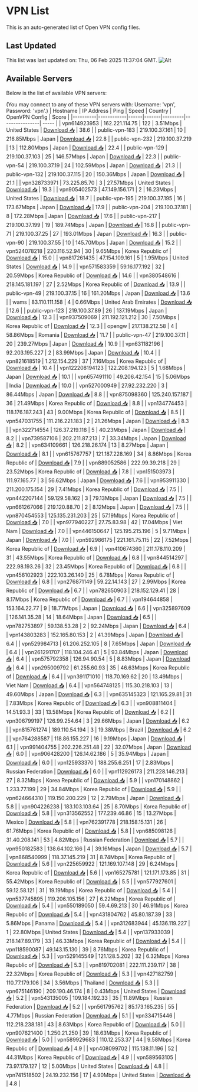 # VPN List

This is an auto-generated list of Open VPN config files.

## Last Updated

This list was last updated on: Thu, 06 Feb 2025 11:37:04 GMT.
![Alt](https://repobeats.axiom.co/api/embed/186b98318ef1479477931607c1ad7d823f12451f.svg "Repobeats analytics image")

## Available Servers

Below is the list of available VPN servers:

(You may connect to any of these VPN servers with: Username: 'vpn', Password: 'vpn'.)
| Hostname | IP Address | Ping | Speed | Country | OpenVPN Config | Score |
|----------|------------|------|-------|---------|----------------| ----- |
| vpn614923953 | 162.221.114.75 | 122 | 3.51Mbps | United States | [Download 📥](./configs/server_0_US.ovpn) | 38.6 |
| public-vpn-183 | 219.100.37.161 | 10 | 216.85Mbps | Japan | [Download 📥](./configs/server_1_JP.ovpn) | 22.8 |
| public-vpn-232 | 219.100.37.219 | 13 | 112.80Mbps | Japan | [Download 📥](./configs/server_2_JP.ovpn) | 22.4 |
| public-vpn-129 | 219.100.37.103 | 25 | 146.57Mbps | Japan | [Download 📥](./configs/server_3_JP.ovpn) | 22.3 |
| public-vpn-54 | 219.100.37.19 | 24 | 102.59Mbps | Japan | [Download 📥](./configs/server_4_JP.ovpn) | 21.3 |
| public-vpn-132 | 219.100.37.115 | 20 | 150.36Mbps | Japan | [Download 📥](./configs/server_5_JP.ovpn) | 21.1 |
| vpn328733971 | 73.225.85.70 | 3 | 27.57Mbps | United States | [Download 📥](./configs/server_6_US.ovpn) | 19.3 |
| vpn905402573 | 47.149.156.171 | 2 | 16.23Mbps | United States | [Download 📥](./configs/server_7_US.ovpn) | 18.7 |
| public-vpn-195 | 219.100.37.195 | 16 | 173.67Mbps | Japan | [Download 📥](./configs/server_8_JP.ovpn) | 17.9 |
| public-vpn-204 | 219.100.37.181 | 8 | 172.28Mbps | Japan | [Download 📥](./configs/server_9_JP.ovpn) | 17.6 |
| public-vpn-217 | 219.100.37.199 | 19 | 189.74Mbps | Japan | [Download 📥](./configs/server_10_JP.ovpn) | 16.8 |
| public-vpn-71 | 219.100.37.25 | 27 | 193.01Mbps | Japan | [Download 📥](./configs/server_11_JP.ovpn) | 16.3 |
| public-vpn-90 | 219.100.37.55 | 10 | 145.70Mbps | Japan | [Download 📥](./configs/server_12_JP.ovpn) | 15.2 |
| vpn524078218 | 220.116.52.94 | 30 | 9.65Mbps | Korea Republic of | [Download 📥](./configs/server_13_KR.ovpn) | 15.0 |
| vpn817261435 | 47.154.109.161 | 5 | 1.95Mbps | United States | [Download 📥](./configs/server_14_US.ovpn) | 14.9 |
| vpn571583359 | 59.16.177.192 | 32 | 20.59Mbps | Korea Republic of | [Download 📥](./configs/server_15_KR.ovpn) | 14.6 |
| vpn380548616 | 218.145.181.197 | 27 | 2.52Mbps | Korea Republic of | [Download 📥](./configs/server_16_KR.ovpn) | 13.9 |
| public-vpn-49 | 219.100.37.15 | 16 | 161.20Mbps | Japan | [Download 📥](./configs/server_17_JP.ovpn) | 13.6 |
| wams | 83.110.111.158 | 4 | 0.66Mbps | United Arab Emirates | [Download 📥](./configs/server_18_AE.ovpn) | 12.6 |
| public-vpn-123 | 219.100.37.89 | 26 | 137.19Mbps | Japan | [Download 📥](./configs/server_19_JP.ovpn) | 12.3 |
| vpn937509069 | 211.192.121.212 | 30 | 7.50Mbps | Korea Republic of | [Download 📥](./configs/server_20_KR.ovpn) | 12.3 |
| opengw | 217.138.212.58 | 4 | 58.86Mbps | Romania | [Download 📥](./configs/server_21_RO.ovpn) | 11.7 |
| public-vpn-47 | 219.100.37.11 | 20 | 239.27Mbps | Japan | [Download 📥](./configs/server_22_JP.ovpn) | 10.9 |
| vpn631182196 | 92.203.195.227 | 2 | 83.99Mbps | Japan | [Download 📥](./configs/server_23_JP.ovpn) | 10.4 |
| vpn821618519 | 1.212.154.229 | 37 | 7.16Mbps | Korea Republic of | [Download 📥](./configs/server_24_KR.ovpn) | 10.4 |
| vpn122208194123 | 122.208.194.123 | 5 | 1.68Mbps | Japan | [Download 📥](./configs/server_25_JP.ovpn) | 10.1 |
| vpn657491110 | 49.206.42.154 | 15 | 5.06Mbps | India | [Download 📥](./configs/server_26_IN.ovpn) | 10.0 |
| vpn527000949 | 27.92.232.220 | 3 | 86.44Mbps | Japan | [Download 📥](./configs/server_27_JP.ovpn) | 8.8 |
| vpn875098360 | 125.240.157.187 | 36 | 21.49Mbps | Korea Republic of | [Download 📥](./configs/server_28_KR.ovpn) | 8.8 |
| vpn134774453 | 118.176.187.243 | 43 | 9.00Mbps | Korea Republic of | [Download 📥](./configs/server_29_KR.ovpn) | 8.5 |
| vpn547031755 | 111.216.221.183 | 2 | 21.26Mbps | Japan | [Download 📥](./configs/server_30_JP.ovpn) | 8.3 |
| vpn322714554 | 126.37.219.118 | 5 | 40.23Mbps | Japan | [Download 📥](./configs/server_31_JP.ovpn) | 8.2 |
| vpn739587106 | 202.211.87.213 | 7 | 33.34Mbps | Japan | [Download 📥](./configs/server_32_JP.ovpn) | 8.2 |
| vpn634109661 | 126.218.26.174 | 13 | 8.27Mbps | Japan | [Download 📥](./configs/server_33_JP.ovpn) | 8.1 |
| vpn615767757 | 121.187.228.169 | 34 | 8.86Mbps | Korea Republic of | [Download 📥](./configs/server_34_KR.ovpn) | 7.9 |
| vpn889052586 | 222.99.39.218 | 29 | 23.52Mbps | Korea Republic of | [Download 📥](./configs/server_35_KR.ovpn) | 7.8 |
| vpn151503973 | 111.97.165.77 | 3 | 56.62Mbps | Japan | [Download 📥](./configs/server_36_JP.ovpn) | 7.6 |
| vpn953911330 | 211.200.175.154 | 29 | 7.41Mbps | Korea Republic of | [Download 📥](./configs/server_37_KR.ovpn) | 7.5 |
| vpn442207144 | 59.129.58.162 | 3 | 79.13Mbps | Japan | [Download 📥](./configs/server_38_JP.ovpn) | 7.5 |
| vpn661267066 | 219.120.88.70 | 2 | 8.12Mbps | Japan | [Download 📥](./configs/server_39_JP.ovpn) | 7.5 |
| vpn870454553 | 125.135.231.203 | 25 | 57.19Mbps | Korea Republic of | [Download 📥](./configs/server_40_KR.ovpn) | 7.0 |
| vpn977940227 | 27.75.83.98 | 42 | 17.04Mbps | Viet Nam | [Download 📥](./configs/server_41_VN.ovpn) | 7.0 |
| vpn446150647 | 125.195.215.196 | 5 | 9.71Mbps | Japan | [Download 📥](./configs/server_42_JP.ovpn) | 7.0 |
| vpn592986175 | 221.161.75.115 | 22 | 7.52Mbps | Korea Republic of | [Download 📥](./configs/server_43_KR.ovpn) | 6.9 |
| vpn410674360 | 211.178.110.209 | 31 | 43.55Mbps | Korea Republic of | [Download 📥](./configs/server_44_KR.ovpn) | 6.8 |
| vpn844514297 | 222.98.193.26 | 32 | 23.45Mbps | Korea Republic of | [Download 📥](./configs/server_45_KR.ovpn) | 6.8 |
| vpn456102923 | 222.103.26.140 | 25 | 6.78Mbps | Korea Republic of | [Download 📥](./configs/server_46_KR.ovpn) | 6.8 |
| vpn276871149 | 59.22.14.143 | 27 | 2.99Mbps | Korea Republic of | [Download 📥](./configs/server_47_KR.ovpn) | 6.7 |
| vpn782650903 | 218.152.129.41 | 28 | 8.17Mbps | Korea Republic of | [Download 📥](./configs/server_48_KR.ovpn) | 6.7 |
| vpn194644858 | 153.164.22.77 | 9 | 18.77Mbps | Japan | [Download 📥](./configs/server_49_JP.ovpn) | 6.6 |
| vpn325897609 | 126.141.35.28 | 14 | 18.64Mbps | Japan | [Download 📥](./configs/server_50_JP.ovpn) | 6.5 |
| vpn782753897 | 59.138.53.28 | 2 | 92.24Mbps | Japan | [Download 📥](./configs/server_51_JP.ovpn) | 6.4 |
| vpn143803283 | 152.165.80.153 | 2 | 41.39Mbps | Japan | [Download 📥](./configs/server_52_JP.ovpn) | 6.4 |
| vpn529984713 | 61.206.252.105 | 8 | 7.65Mbps | Japan | [Download 📥](./configs/server_53_JP.ovpn) | 6.4 |
| vpn261291707 | 118.104.246.41 | 5 | 93.84Mbps | Japan | [Download 📥](./configs/server_54_JP.ovpn) | 6.4 |
| vpn575792358 | 126.94.90.54 | 5 | 8.83Mbps | Japan | [Download 📥](./configs/server_55_JP.ovpn) | 6.4 |
| vpn295009792 | 61.255.60.93 | 35 | 46.63Mbps | Korea Republic of | [Download 📥](./configs/server_56_KR.ovpn) | 6.4 |
| vpn391171010 | 118.70.169.62 | 20 | 13.49Mbps | Viet Nam | [Download 📥](./configs/server_57_VN.ovpn) | 6.4 |
| vpn564748125 | 115.30.218.103 | 13 | 49.60Mbps | Japan | [Download 📥](./configs/server_58_JP.ovpn) | 6.3 |
| vpn635145323 | 121.165.29.81 | 31 | 7.83Mbps | Korea Republic of | [Download 📥](./configs/server_59_KR.ovpn) | 6.3 |
| vpn908811404 | 14.51.93.3 | 33 | 13.58Mbps | Korea Republic of | [Download 📥](./configs/server_60_KR.ovpn) | 6.2 |
| vpn306799197 | 126.99.254.64 | 3 | 29.66Mbps | Japan | [Download 📥](./configs/server_61_JP.ovpn) | 6.2 |
| vpn815761274 | 189.110.54.194 | 3 | 19.38Mbps | Brazil | [Download 📥](./configs/server_62_BR.ovpn) | 6.2 |
| vpn764288587 | 118.86.155.227 | 16 | 9.19Mbps | Japan | [Download 📥](./configs/server_63_JP.ovpn) | 6.1 |
| vpn991404755 | 202.226.251.48 | 22 | 32.07Mbps | Japan | [Download 📥](./configs/server_64_JP.ovpn) | 6.0 |
| vpn906428200 | 126.14.62.186 | 5 | 35.94Mbps | Japan | [Download 📥](./configs/server_65_JP.ovpn) | 6.0 |
| vpn125933370 | 188.255.6.251 | 17 | 2.83Mbps | Russian Federation | [Download 📥](./configs/server_66_RU.ovpn) | 6.0 |
| vpn112926173 | 211.228.146.213 | 27 | 8.32Mbps | Korea Republic of | [Download 📥](./configs/server_67_KR.ovpn) | 5.9 |
| vpn170148862 | 1.233.77.199 | 29 | 34.84Mbps | Korea Republic of | [Download 📥](./configs/server_68_KR.ovpn) | 5.9 |
| vpn624664310 | 119.150.200.229 | 12 | 2.79Mbps | Japan | [Download 📥](./configs/server_69_JP.ovpn) | 5.8 |
| vpn904226238 | 183.103.103.64 | 25 | 8.70Mbps | Korea Republic of | [Download 📥](./configs/server_70_KR.ovpn) | 5.8 |
| vpn313562552 | 177.239.46.86 | 15 | 13.27Mbps | Mexico | [Download 📥](./configs/server_71_MX.ovpn) | 5.8 |
| vpn762391778 | 218.158.15.131 | 26 | 61.76Mbps | Korea Republic of | [Download 📥](./configs/server_72_KR.ovpn) | 5.8 |
| vpn685098126 | 31.40.208.141 | 53 | 4.82Mbps | Russian Federation | [Download 📥](./configs/server_73_RU.ovpn) | 5.7 |
| vpn950182583 | 138.64.102.166 | 4 | 39.16Mbps | Japan | [Download 📥](./configs/server_74_JP.ovpn) | 5.7 |
| vpn868540999 | 118.37.145.219 | 31 | 8.74Mbps | Korea Republic of | [Download 📥](./configs/server_75_KR.ovpn) | 5.6 |
| vpn225659922 | 121.169.107.148 | 29 | 6.24Mbps | Korea Republic of | [Download 📥](./configs/server_76_KR.ovpn) | 5.6 |
| vpn165275781 | 121.171.173.85 | 31 | 55.42Mbps | Korea Republic of | [Download 📥](./configs/server_77_KR.ovpn) | 5.5 |
| vpn577927601 | 59.12.58.121 | 31 | 19.19Mbps | Korea Republic of | [Download 📥](./configs/server_78_KR.ovpn) | 5.4 |
| vpn537745895 | 119.206.105.156 | 27 | 6.22Mbps | Korea Republic of | [Download 📥](./configs/server_79_KR.ovpn) | 5.4 |
| vpn550189050 | 59.4.69.213 | 30 | 46.91Mbps | Korea Republic of | [Download 📥](./configs/server_80_KR.ovpn) | 5.4 |
| vpn431804762 | 45.80.187.39 | 33 | 5.86Mbps | Panama | [Download 📥](./configs/server_81_PA.ovpn) | 5.4 |
| vpn312683944 | 45.136.119.227 | 1 | 22.80Mbps | United States | [Download 📥](./configs/server_82_US.ovpn) | 5.4 |
| vpn137933039 | 218.147.89.179 | 33 | 46.33Mbps | Korea Republic of | [Download 📥](./configs/server_83_KR.ovpn) | 5.4 |
| vpn118590087 | 49.143.15.130 | 39 | 8.76Mbps | Korea Republic of | [Download 📥](./configs/server_84_KR.ovpn) | 5.3 |
| vpn529145549 | 121.128.5.202 | 32 | 6.32Mbps | Korea Republic of | [Download 📥](./configs/server_85_KR.ovpn) | 5.3 |
| vpn819702081 | 222.111.239.117 | 38 | 22.32Mbps | Korea Republic of | [Download 📥](./configs/server_86_KR.ovpn) | 5.3 |
| vpn427182759 | 110.77.179.106 | 34 | 3.56Mbps | Thailand | [Download 📥](./configs/server_87_TH.ovpn) | 5.3 |
| vpn675146190 | 209.190.46.174 | 8 | 0.43Mbps | United States | [Download 📥](./configs/server_88_US.ovpn) | 5.2 |
| vpn543135005 | 109.184.192.33 | 35 | 11.89Mbps | Russian Federation | [Download 📥](./configs/server_89_RU.ovpn) | 5.2 |
| vpn561795762 | 85.173.165.235 | 55 | 4.77Mbps | Russian Federation | [Download 📥](./configs/server_90_RU.ovpn) | 5.1 |
| vpn334715446 | 112.218.238.181 | 43 | 8.63Mbps | Korea Republic of | [Download 📥](./configs/server_91_KR.ovpn) | 5.0 |
| vpn907621400 | 1.250.21.250 | 39 | 18.63Mbps | Korea Republic of | [Download 📥](./configs/server_92_KR.ovpn) | 5.0 |
| vpn589929683 | 110.12.253.37 | 44 | 9.58Mbps | Korea Republic of | [Download 📥](./configs/server_93_KR.ovpn) | 4.9 |
| vpn408099702 | 115.138.11.196 | 52 | 44.31Mbps | Korea Republic of | [Download 📥](./configs/server_94_KR.ovpn) | 4.9 |
| vpn589563105 | 73.97.179.127 | 12 | 5.00Mbps | United States | [Download 📥](./configs/server_95_US.ovpn) | 4.8 |
| vpn741518502 | 24.19.232.156 | 17 | 4.90Mbps | United States | [Download 📥](./configs/server_96_US.ovpn) | 4.8 |
